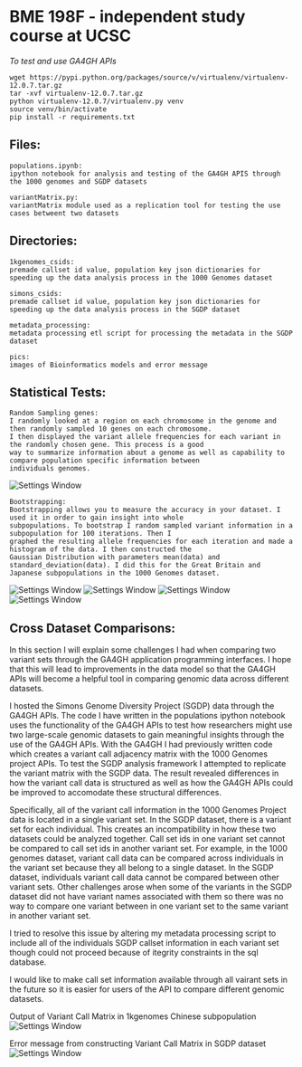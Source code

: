# BME 198F - independent study course at UCSC

*To test and use GA4GH APIs*

```
wget https://pypi.python.org/packages/source/v/virtualenv/virtualenv-12.0.7.tar.gz
tar -xvf virtualenv-12.0.7.tar.gz
python virtualenv-12.0.7/virtualenv.py venv
source venv/bin/activate
pip install -r requirements.txt
```

## Files:
>
	populations.ipynb:
	ipython notebook for analysis and testing of the GA4GH APIS through the 1000 genomes and SGDP datasets

	variantMatrix.py: 
	variantMatrix module used as a replication tool for testing the use cases betweent two datasets
	
## Directories:
>
	1kgenomes_csids:
	premade callset id value, population key json dictionaries for speeding up the data analysis process in the 1000 Genomes dataset

	simons_csids: 
	premade callset id value, population key json dictionaries for speeding up the data analysis process in the SGDP dataset

	metadata_processing:
	metadata processing etl script for processing the metadata in the SGDP dataset

	pics:
	images of Bioinformatics models and error message

## Statistical Tests:
>
	Random Sampling genes:
	I randomly looked at a region on each chromosome in the genome and then randomly sampled 10 genes on each chromosome.
	I then displayed the variant allele frequencies for each variant in the randomly chosen gene. This process is a good 
	way to summarize information about a genome as well as capability to compare population specific information between 
	individuals genomes.

![Settings Window](https://github.com/nishill/BME-198F/blob/master/pics/raw-allele-frequencies.png)

>
	Bootstrapping:
	Bootstrapping allows you to measure the accuracy in your dataset. I used it in order to gain insight into whole 
	subpopulations. To bootstrap I random sampled variant information in a subpopulation for 100 iterations. Then I 
	graphed the resulting allele frequencies for each iteration and made a histogram of the data. I then constructed the 
	Gaussian Distribution with parameters mean(data) and standard_deviation(data). I did this for the Great Britain and 
	Japanese subpopulations in the 1000 Genomes dataset. 

![Settings Window](https://github.com/nishill/BME-198F/blob/master/pics/gbr_rv.png)
![Settings Window](https://github.com/nishill/BME-198F/blob/master/pics/jpt_rv.png)
![Settings Window](https://github.com/nishill/BME-198F/blob/master/pics/gbr_cv.png)
![Settings Window](https://github.com/nishill/BME-198F/blob/master/pics/jpt_cv.png)

## Cross Dataset Comparisons:

In this section I will explain some challenges I had when comparing two variant sets through the 
GA4GH application programming interfaces. I hope that this will lead to improvements in the data model
so that the GA4GH APIs will become a helpful tool in comparing genomic data across different datasets. 

I hosted the Simons Genome Diversity Project (SGDP) data through the GA4GH APIs. The code I have written
in the populations ipython notebook uses the functionality of the GA4GH APIs to test how researchers might use
two large-scale genomic datasets to gain meaningful insights through the use of the GA4GH APIs. With the GA4GH I 
had previously written code which creates a variant call adjacency matrix with the 1000 Genomes project APIs. To test
the SGDP analysis framework I attempted to replicate the variant matrix with the SGDP data. The result revealed 
differences in how the variant call data is structured as well as how the GA4GH APIs could be improved to 
accomodate these structural differences.

Specifically, all of the variant call information in the 1000 Genomes Project data is located in a single variant set.
In the SGDP dataset, there is a variant set for each individual. This creates an incompatibility in how these two datasets
could be analyzed together. Call set ids in one variant set cannot be compared to call set ids in another variant set. For example, 
in the 1000 genomes dataset, variant call data can be compared across individuals in the variant set because they all belong 
to a single dataset. In the SGDP dataset, individuals variant call data cannot be compared between other variant sets. Other 
challenges arose when some of the variants in the SGDP dataset did not have variant names associated with them so there was no 
way to compare one variant between in one variant set to the same variant in another variant set.  

I tried to resolve this issue by altering my metadata processing script to include all of the individuals SGDP callset information 
in each variant set though could not proceed because of itegrity constraints in the sql database. 

I would like to make call set information available through all vairant sets in the future so it is easier for 
users of the API to compare different genomic datasets. 

Output of Variant Call Matrix in 1kgenomes Chinese subpopulation
![Settings Window](https://github.com/nishill/BME-198F/blob/master/pics/CHSvcm.png) 

Error message from constructing Variant Call Matrix in SGDP dataset
![Settings Window](https://github.com/nishill/BME-198F/blob/master/pics/ga4gh_error.png) 
